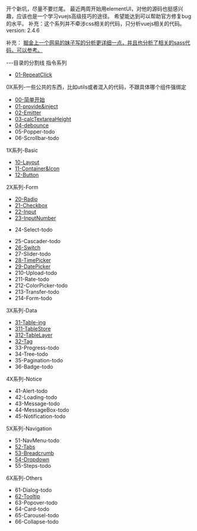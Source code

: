 开个新坑，尽量不要烂尾。
最近两周开始用elementUI，对他的源码也挺感兴趣，应该也是一个学习vuejs高级技巧的途径。
希望能达到可以帮助官方修复bug的水平。
补充：这个系列并不牵涉css相关的代码，只分析vuejs相关的代码。
version: 2.4.6

补充：
[掘金上一个网易的妹子写的分析更详细一点，并且也分析了相关的sass代码，可以参考。](https://juejin.im/post/5b741fad6fb9a0098474bbb0)


---目录的分割线
指令系列
* [01-RepeatClick](https://github.com/zsusyt/elementUI-sourcecode-study/blob/master/%E6%8C%87%E4%BB%A4%E7%B3%BB%E5%88%97/01-RepeatClick.md)

0X系列-一些公共的东西，比如utils或者混入的代码，不跟具体哪个组件强绑定
* [00-简单开始](https://github.com/zsusyt/elementUI-sourcecode-study/blob/master/0X%E7%B3%BB%E5%88%97/00-%E7%AE%80%E5%8D%95%E5%BC%80%E5%A7%8B.md)
* [01-provide&inject](https://github.com/zsusyt/elementUI-sourcecode-study/blob/master/0X%E7%B3%BB%E5%88%97/01-provide%26inject.md)
* [02-Emitter](https://github.com/zsusyt/elementUI-sourcecode-study/blob/master/0X%E7%B3%BB%E5%88%97/02-Emitter.md)
* [03-calcTextareaHeight](https://github.com/zsusyt/elementUI-sourcecode-study/blob/master/0X%E7%B3%BB%E5%88%97/03-calcTextareaHeight.md)
* [04-debounce](https://github.com/zsusyt/elementUI-sourcecode-study/blob/master/0X%E7%B3%BB%E5%88%97/04-debounce.md)
* 05-Popper-todo
* 06-Scrollbar-todo

1X系列-Basic
* [10-Layout](https://github.com/zsusyt/elementUI-sourcecode-study/blob/master/1X%E7%B3%BB%E5%88%97/10-Layout.md)
* [11-Container&Icon](https://github.com/zsusyt/elementUI-sourcecode-study/blob/master/1X%E7%B3%BB%E5%88%97/11-Container%26Icon.md)
* [12-Button](https://github.com/zsusyt/elementUI-sourcecode-study/blob/master/1X%E7%B3%BB%E5%88%97/12-Button.md)

2X系列-Form
* [20-Radio](https://github.com/zsusyt/elementUI-sourcecode-study/blob/master/2X%E7%B3%BB%E5%88%97/20-Radio.md)
* [21-Checkbox](https://github.com/zsusyt/elementUI-sourcecode-study/blob/master/2X%E7%B3%BB%E5%88%97/21-Checkbox.md)
* [22-Input](https://github.com/zsusyt/elementUI-sourcecode-study/blob/master/2X%E7%B3%BB%E5%88%97/22-Input.md)
* [23-InputNumber](https://github.com/zsusyt/elementUI-sourcecode-study/blob/master/2X%E7%B3%BB%E5%88%97/23-InputNumber.md)
<!-- * [24-Select](https://github.com/zsusyt/elementUI-sourcecode-study/blob/master/2X%E7%B3%BB%E5%88%97/24-Select.md) -->
* 24-Select-todo
<!-- * [25-Cascader](https://github.com/zsusyt/elementUI-sourcecode-study/blob/master/2X%E7%B3%BB%E5%88%97/25-Cascader.md) -->
* 25-Cascader-todo
* [26-Switch](https://github.com/zsusyt/elementUI-sourcecode-study/blob/master/2X%E7%B3%BB%E5%88%97/26-Switch.md)
* 27-Slider-todo
* [28-TimePicker](https://github.com/zsusyt/elementUI-sourcecode-study/blob/master/2X%E7%B3%BB%E5%88%97/28-TimePicker.md)
* [29-DatePicker](https://github.com/zsusyt/elementUI-sourcecode-study/blob/master/2X%E7%B3%BB%E5%88%97/29-DatePicker.md)
* 210-Upload-todo
* 211-Rate-todo
* 212-ColorPicker-todo
* 213-Transfer-todo
* 214-Form-todo

3X系列-Data
* [31-Table-ing](https://github.com/zsusyt/elementUI-sourcecode-study/blob/master/3X%E7%B3%BB%E5%88%97/31-Table.md)
* [311-TableStore](https://github.com/zsusyt/elementUI-sourcecode-study/blob/master/3X%E7%B3%BB%E5%88%97/311-TableStore.md)
* [312-TableLayer](https://github.com/zsusyt/elementUI-sourcecode-study/blob/master/3X%E7%B3%BB%E5%88%97/312-TableLayer.md)
* [32-Tag](https://github.com/zsusyt/elementUI-sourcecode-study/blob/master/3X%E7%B3%BB%E5%88%97/32-Tag.md)
* 33-Progress-todo
* 34-Tree-todo
* 35-Pagination-todo
* 36-Badge-todo

4X系列-Notice
* 41-Alert-todo
* 42-Loading-todo
* 43-Message-todo
* 44-MessageBox-todo
* 45-Notification-todo

5X系列-Navigation
* 51-NavMenu-todo
* [52-Tabs](https://github.com/zsusyt/elementUI-sourcecode-study/blob/master/5X%E7%B3%BB%E5%88%97/52-Tabs.md)
* [53-Breadcrumb](https://github.com/zsusyt/elementUI-sourcecode-study/blob/master/5X%E7%B3%BB%E5%88%97/53-Breadcrumb.md)
* [54-Dropdown](https://github.com/zsusyt/elementUI-sourcecode-study/blob/master/5X%E7%B3%BB%E5%88%97/54-Dropdown.md)
* 55-Steps-todo

6X系列-Others
* 61-Dialog-todo
* [62-Tooltip]()
* 63-Popover-todo
* 64-Card-todo
* 65-Carousel-todo
* 66-Collapse-todo